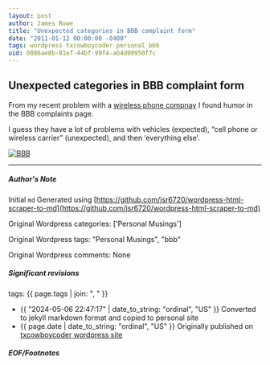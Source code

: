 ```yaml
---
layout: post
author: James Rowe
title: "Unexpected categories in BBB complaint form"
date: "2011-01-12 00:00:00 -0400"
tags: wordpress txcowboycoder personal bbb
uid: 0886ae8b-81ef-44bf-99f4-ab4d00950f7c
---
```



## Unexpected categories in BBB complaint form


From my recent problem with a [wireless phone compnay](http://txcowboycoder.wordpress.com/2011/01/09/verizon-restocking-fee-is-not-a-penalty) I found humor in the BBB complaints page.


I guess they have a lot of problems with vehicles (expected), “cell phone or wireless carrier” (unexpected), and then ‘everything else’.


[![](https://txcowboycoder.files.wordpress.com/2011/01/bbb.png?w=500&h=483 "BBB")](http://txcowboycoder.files.wordpress.com/2011/01/bbb.png)




---

##### Author's Note

Initial `md` Generated using [https://github.com/jsr6720/wordpress-html-scraper-to-md](https://github.com/jsr6720/wordpress-html-scraper-to-md)

Original Wordpress categories: ['Personal Musings']

Original Wordpress tags: "Personal Musings", "bbb"

Original Wordpress comments: None

##### Significant revisions

tags: {{ page.tags | join: ", " }} <!-- todo move this somewhere -->

- {{ "2024-05-06 22:47:17" | date_to_string: "ordinal", "US" }} Converted to jekyll markdown format and copied to personal site
- {{ page.date | date_to_string: "ordinal", "US" }} Originally published on [txcowboycoder wordpress site](https://txcowboycoder.wordpress.com/2011/01/12/unexpected-categories-in-bbb-complaint-form/)

##### EOF/Footnotes

